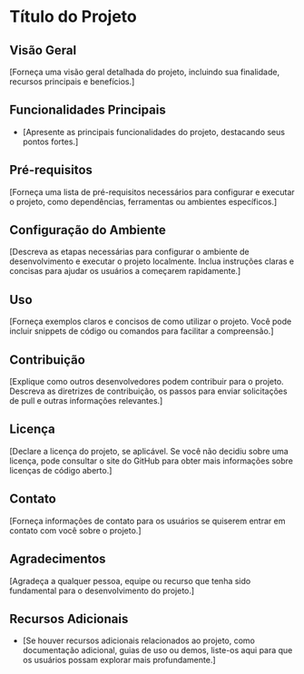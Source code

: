 <body>
  <h1>Título do Projeto</h1>
  <div class="section">
    <h2>Visão Geral</h2>
    <p>[Forneça uma visão geral detalhada do projeto, incluindo sua finalidade, recursos principais e benefícios.]</p>
  </div>
  <div class="section">
    <h2>Funcionalidades Principais</h2>
    <ul>
      <li>[Apresente as principais funcionalidades do projeto, destacando seus pontos fortes.]</li>
    </ul>
  </div>
  <div class="section">
    <h2>Pré-requisitos</h2>
    <p>[Forneça uma lista de pré-requisitos necessários para configurar e executar o projeto, como dependências, ferramentas ou ambientes específicos.]</p>
  </div>
  <div class="section">
    <h2>Configuração do Ambiente</h2>
    <p>[Descreva as etapas necessárias para configurar o ambiente de desenvolvimento e executar o projeto localmente. Inclua instruções claras e concisas para ajudar os usuários a começarem rapidamente.]</p>
  </div>
  <div class="section">
    <h2>Uso</h2>
    <p>[Forneça exemplos claros e concisos de como utilizar o projeto. Você pode incluir snippets de código ou comandos para facilitar a compreensão.]</p>
  </div>
  <div class="section">
    <h2>Contribuição</h2>
    <p>[Explique como outros desenvolvedores podem contribuir para o projeto. Descreva as diretrizes de contribuição, os passos para enviar solicitações de pull e outras informações relevantes.]</p>
  </div>
  <div class="section">
    <h2>Licença</h2>
    <p>[Declare a licença do projeto, se aplicável. Se você não decidiu sobre uma licença, pode consultar o site do GitHub para obter mais informações sobre licenças de código aberto.]</p>
  </div>
  <div class="section">
    <h2>Contato</h2>
    <p>[Forneça informações de contato para os usuários se quiserem entrar em contato com você sobre o projeto.]</p>
  </div>
  <div class="section">
    <h2>Agradecimentos</h2>
    <p>[Agradeça a qualquer pessoa, equipe ou recurso que tenha sido fundamental para o desenvolvimento do projeto.]</p>
  </div>
  <div class="section">
    <h2>Recursos Adicionais</h2>
    <ul>
      <li>[Se houver recursos adicionais relacionados ao projeto, como documentação adicional, guias de uso ou demos, liste-os aqui para que os usuários possam explorar mais profundamente.]</li>
    </ul>
  </div>
</body>
</html>
